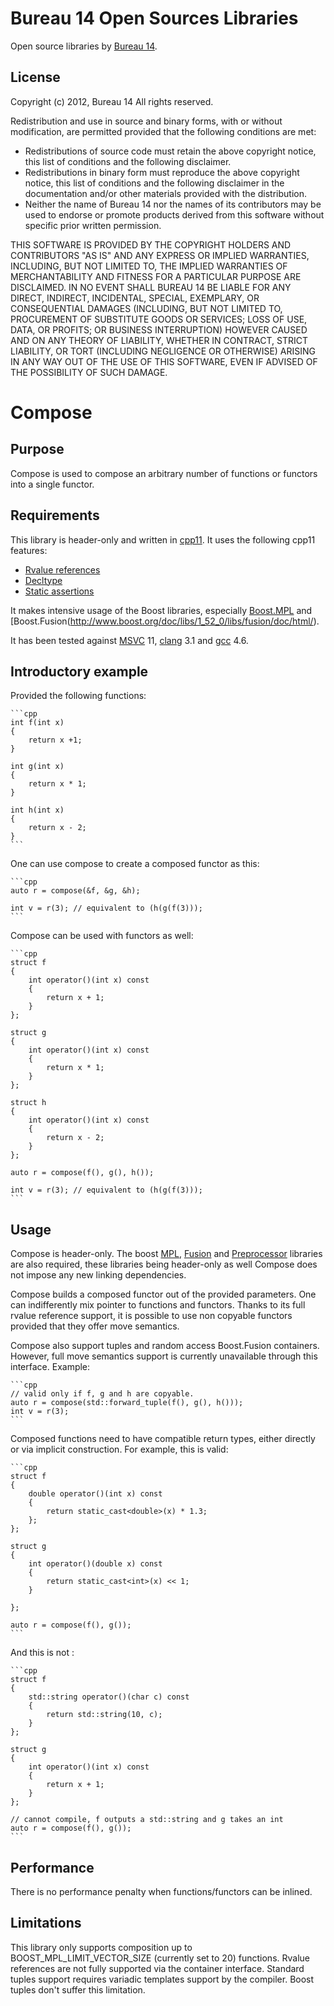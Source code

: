 Bureau 14 Open Sources Libraries
==================================

Open source libraries by [Bureau 14](http://www.bureau14.fr).

License
-------

Copyright (c) 2012, Bureau 14 All rights reserved.

Redistribution and use in source and binary forms, with or without modification, are permitted provided that the following conditions are met:

 * Redistributions of source code must retain the above copyright notice, this list of conditions and the following disclaimer.
 * Redistributions in binary form must reproduce the above copyright notice, this list of conditions and the following disclaimer in the documentation and/or other materials provided with the distribution.
 * Neither the name of Bureau 14 nor the names of its contributors may be used to endorse or promote products derived from this software without specific prior written permission.

THIS SOFTWARE IS PROVIDED BY THE COPYRIGHT HOLDERS AND CONTRIBUTORS "AS IS" AND ANY EXPRESS OR IMPLIED WARRANTIES, INCLUDING, BUT NOT LIMITED TO, THE IMPLIED WARRANTIES OF MERCHANTABILITY AND FITNESS FOR A PARTICULAR PURPOSE ARE DISCLAIMED. IN NO EVENT SHALL BUREAU 14 BE LIABLE FOR ANY
DIRECT, INDIRECT, INCIDENTAL, SPECIAL, EXEMPLARY, OR CONSEQUENTIAL DAMAGES (INCLUDING, BUT NOT LIMITED TO, PROCUREMENT OF SUBSTITUTE GOODS OR SERVICES; LOSS OF USE, DATA, OR PROFITS; OR BUSINESS INTERRUPTION) HOWEVER CAUSED AND ON ANY THEORY OF LIABILITY, WHETHER IN CONTRACT, STRICT LIABILITY, OR TORT (INCLUDING NEGLIGENCE OR OTHERWISE) ARISING IN ANY WAY OUT OF THE USE OF THIS SOFTWARE, EVEN IF ADVISED OF THE POSSIBILITY OF SUCH DAMAGE.

Compose
=======

Purpose
-------

Compose is used to compose an arbitrary number of functions or functors into a single functor.

Requirements
------------

This library is header-only and written in [cpp11](http://en.wikipedia.org/wiki/C%2B%2B11). It uses the following cpp11 features:

 * [Rvalue references](http://en.wikipedia.org/wiki/Rvalue_references#Rvalue_references_and_move_constructors)
 * [Decltype](http://en.wikipedia.org/wiki/Decltype)
 * [Static assertions](http://en.wikipedia.org/wiki/Rvalue_references#Static_assertions)

It makes intensive usage of the Boost libraries, especially [Boost.MPL](http://www.boost.org/doc/libs/1_52_0/libs/mpl/doc/index.html) and [Boost.Fusion(http://www.boost.org/doc/libs/1_52_0/libs/fusion/doc/html/).

It has been tested against [MSVC](http://msdn.microsoft.com/fr-fr/vstudio/hh388567.aspx) 11, [clang](http://clang.llvm.org/) 3.1 and [gcc](http://gcc.gnu.org/) 4.6.

Introductory example
--------------------

 Provided the following functions:

    ```cpp
    int f(int x)
    {
        return x +1;
    }

    int g(int x)
    {
        return x * 1;
    }

    int h(int x)
    {
        return x - 2;
    }
    ```

One can use compose to create a composed functor as this:

    ```cpp
    auto r = compose(&f, &g, &h);

    int v = r(3); // equivalent to (h(g(f(3)));
    ```

Compose can be used with functors as well:

    ```cpp
    struct f
    {
        int operator()(int x) const
        {
            return x + 1;
        }
    };

    struct g
    {
        int operator()(int x) const
        {
            return x * 1;
        }
    };

    struct h
    {
        int operator()(int x) const
        {
            return x - 2;
        }
    };

    auto r = compose(f(), g(), h());

    int v = r(3); // equivalent to (h(g(f(3)));
    ```

Usage
-----

Compose is header-only. The boost [MPL](http://www.boost.org/doc/libs/1_52_0/libs/mpl/doc/index.html), [Fusion](http://www.boost.org/doc/libs/1_52_0/libs/fusion/doc/html/) and [Preprocessor](http://www.boost.org/doc/libs/1_52_0/libs/preprocessor/doc/index.html) libraries are also required, these libraries being header-only as well Compose does not impose any new linking dependencies.

Compose builds a composed functor out of the provided parameters. One can indifferently mix pointer to functions and functors. Thanks to its full rvalue reference support, it is possible to use non copyable functors provided that they offer move semantics.

Compose also support tuples and random access Boost.Fusion containers. However, full move semantics support is currently unavailable through this interface. Example:

    ```cpp
    // valid only if f, g and h are copyable.
    auto r = compose(std::forward_tuple(f(), g(), h())); 
    int v = r(3);
    ```

Composed functions need to have compatible return types, either directly or via implicit construction.  For example, this is valid:

    ```cpp
    struct f
    {
        double operator()(int x) const
        {
            return static_cast<double>(x) * 1.3;
        };
    };

    struct g
    {
        int operator()(double x) const
        {
            return static_cast<int>(x) << 1;
        }

    };

    auto r = compose(f(), g());
    ```

And this is not :

    ```cpp
    struct f
    {
        std::string operator()(char c) const
        {
            return std::string(10, c);
        }
    };

    struct g
    {
        int operator()(int x) const
        {
            return x + 1;
        }
    };

    // cannot compile, f outputs a std::string and g takes an int
    auto r = compose(f(), g());
    ```

Performance
-----------

There is no performance penalty when functions/functors can be inlined.

Limitations
-----------

This library only supports composition up to BOOST_MPL_LIMIT_VECTOR_SIZE (currently set to 20) functions. Rvalue references are not fully supported via the container interface. Standard tuples support requires variadic templates support by the compiler. Boost tuples don't suffer this limitation.

